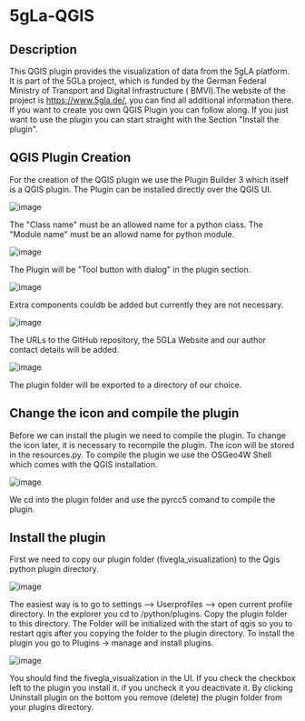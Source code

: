 # 5gLa-QGIS
## Description
This QGIS plugin provides the visualization of data from the 5gLA platform. It is part of the 5GLa project, which is funded by the German Federal Ministry of Transport and Digital Infrastructure ( BMVI).The website of the project is https://www.5gla.de/, you can find all additional information there.
If you want to create you own QGIS Plugin you can follow along. If you just want to use the plugin you can start straight with the Section "Install the plugin".
## QGIS Plugin Creation
For the creation of the QGIS plugin we use the Plugin Builder 3 which itself is a QGIS plugin. The Plugin can be installed directly over the QGIS UI.

![image](https://github.com/vitrum-connect/5gla-qgis/assets/86096399/ae974bdd-67e0-49ac-9afb-45e81a1f7f6b)

The "Class name" must be an allowed name for a python class. The "Module name" must be an allowd name for python module.

![image](https://github.com/vitrum-connect/5gla-qgis/assets/86096399/934743a6-27a9-4777-a00b-1b5481ad2430)

The Plugin will be "Tool button with dialog" in the plugin section.

![image](https://github.com/vitrum-connect/5gla-qgis/assets/86096399/2c970a2a-bb3e-4a2f-8bac-ea576dc4ee85)

Extra components couldb be added but currently they are not necessary.

![image](https://github.com/vitrum-connect/5gla-qgis/assets/86096399/8c00fbb7-e1a3-4c40-a9b1-2edcb1291288)

The URLs to the GitHub repository, the 5GLa Website and our author contact details will be added.

![image](https://github.com/vitrum-connect/5gla-qgis/assets/86096399/9a0e7c51-b6cc-4ee2-8be9-fae85d54e60d)

The plugin folder will be exported to a directory of our choice.
## Change the icon and compile the plugin
Before we can install the plugin we need to compile the plugin. To change the icon later, it is necessary to recompile the plugin. The icon will be stored in the resources.py. To compile the plugin we use the OSGeo4W Shell which comes with the QGIS installation. 

![image](https://github.com/vitrum-connect/5gla-qgis/assets/86096399/20ceb028-cdc8-47b6-9c32-650e0ef01c50)


We cd into the plugin folder and use the pyrcc5 comand to compile the plugin.
## Install the plugin
First we need to copy our plugin folder (fivegla_visualization) to the Qgis python plugin directory.

![image](https://github.com/vitrum-connect/5gla-qgis/assets/86096399/651d9cd2-6b21-4075-b91f-8df3f43cb7a0)

The easiest way is to go to settings --> Userprofiles --> open current profile directory. In the explorer you cd to /python/plugins. Copy the plugin folder to this directory.
The Folder will be initialized with the start of qgis so you to restart qgis after you copying the folder to the plugin directory.
To install the plugin you go to Plugins -> manage and install plugins.

![image](https://github.com/vitrum-connect/5gla-qgis/assets/86096399/1a4f070f-f8a5-4f7a-80be-2811286c20e5)


You should find the fivegla_visualization in the UI. If you check the checkbox left to the plugin you install it. if you uncheck it you deactivate it. By clicking Uninstall plugin on the bottom you remove (delete) the plugin folder from your plugins directory.
